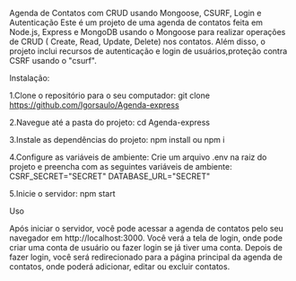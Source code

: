 Agenda de Contatos com CRUD usando Mongoose, CSURF, Login e Autenticação
Este é um projeto de uma agenda de contatos feita em Node.js, Express e MongoDB usando o Mongoose para realizar operações de CRUD (
Create, Read, Update, Delete) nos contatos. Além disso, o projeto inclui recursos de autenticação e login de usuários,proteção
contra CSRF usando o "csurf".

Instalação:

1.Clone o repositório para o seu computador:
git clone https://github.com/Igorsaulo/Agenda-express

2.Navegue até a pasta do projeto:
cd Agenda-express

3.Instale as dependências do projeto:
npm install ou npm i

4.Configure as variáveis de ambiente:
Crie um arquivo .env na raiz do projeto e preencha com as seguintes variáveis de ambiente:
CSRF_SECRET="SECRET"
DATABASE_URL="SECRET"

5.Inicie o servidor:
npm start

Uso

Após iniciar o servidor, você pode acessar a agenda de contatos pelo seu navegador em http://localhost:3000. Você verá a tela de login, onde 
pode criar uma conta de usuário ou fazer login se já tiver uma conta. Depois de fazer login, você será redirecionado para a página principal
da agenda de contatos, onde poderá adicionar, editar ou excluir contatos.
